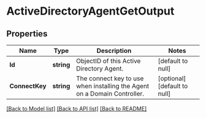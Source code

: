 # ActiveDirectoryAgentGetOutput

## Properties
Name | Type | Description | Notes
------------ | ------------- | ------------- | -------------
**Id** | **string** | ObjectID of this Active Directory Agent. | [default to null]
**ConnectKey** | **string** | The connect key to use when installing the Agent on a Domain Controller. | [optional] [default to null]

[[Back to Model list]](../README.md#documentation-for-models) [[Back to API list]](../README.md#documentation-for-api-endpoints) [[Back to README]](../README.md)


